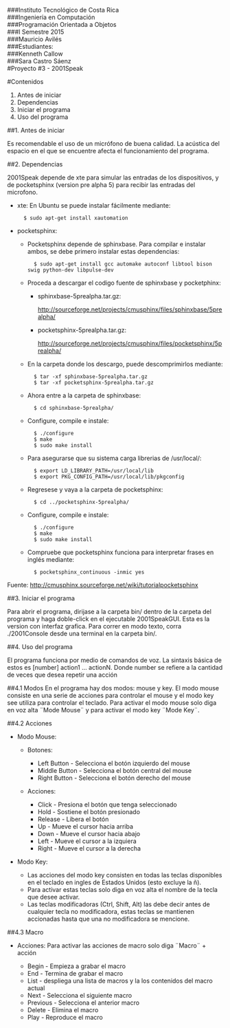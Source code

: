 ###Instituto Tecnológico de Costa Rica  
###Ingeniería en Computación  
###Programación Orientada a Objetos  
###I Semestre 2015  
###Mauricio Avilés  
###Estudiantes:  
###Kenneth Callow   
###Sara Castro Sáenz  
#Proyecto #3 - 2001Speak 

#Contenidos

1. Antes de iniciar
2. Dependencias
3. Iniciar el programa
4. Uso del programa

##1. Antes de iniciar

Es recomendable el uso de un micrófono de buena calidad.
La acústica del espacio en el que se encuentre afecta el funcionamiento del programa.

##2. Dependencias

2001Speak depende de xte para simular las entradas de los dispositivos, y de pocketsphinx (version pre alpha 5) para recibir las entradas del microfono.

* xte:
	En Ubuntu se puede instalar fácilmente mediante:

		$ sudo apt-get install xautomation

* pocketsphinx:

	* Pocketsphinx depende de sphinxbase.  Para compilar e instalar ambos, se debe primero instalar estas dependencias:

			$ sudo apt-get install gcc automake autoconf libtool bison swig python-dev libpulse-dev 

	* Proceda a descargar el codigo fuente de sphinxbase y pocketphinx:

		- sphinxbase-5prealpha.tar.gz:

			http://sourceforge.net/projects/cmusphinx/files/sphinxbase/5prealpha/

		- pocketsphinx-5prealpha.tar.gz:

			http://sourceforge.net/projects/cmusphinx/files/pocketsphinx/5prealpha/

	* En la carpeta donde los descargo, puede descomprimirlos mediante:

			$ tar -xf sphinxbase-5prealpha.tar.gz 
			$ tar -xf pocketsphinx-5prealpha.tar.gz

	* Ahora entre a la carpeta de sphinxbase:

			$ cd sphinxbase-5prealpha/

	* Configure, compile e instale:

			$ ./configure 
			$ make
			$ sudo make install

	* Para asegurarse que su sistema carga librerias de /usr/local/:

			$ export LD_LIBRARY_PATH=/usr/local/lib
			$ export PKG_CONFIG_PATH=/usr/local/lib/pkgconfig

	* Regresese y vaya a la carpeta de pocketsphinx:

			$ cd ../pocketsphinx-5prealpha/

	* Configure, compile e instale:

			$ ./configure 
			$ make
			$ sudo make install

	* Compruebe que pocketsphinx funciona para interpretar frases en inglés mediante:

			$ pocketsphinx_continuous -inmic yes

Fuente: http://cmusphinx.sourceforge.net/wiki/tutorialpocketsphinx

##3. Iniciar el programa

Para abrir el programa, dirijase a la carpeta bin/ dentro de la carpeta del programa y haga doble-click en el ejecutable 2001SpeakGUI.  Esta es la version con interfaz grafica.  Para correr en modo texto, corra ./2001Console desde una terminal en la carpeta bin/.

##4. Uso del programa

El programa funciona por medio de comandos de voz.
La sintaxis básica de estos es 
		[number] action1 ... actionN. 
Donde number se refiere a la cantidad de veces que desea repetir una acción

##4.1 Modos
En el programa hay dos modos: mouse y key. El modo mouse consiste en una serie de acciones para controlar el mouse y el modo key see utiliza para controlar el teclado.
Para activar el modo mouse solo diga en voz alta ¨Mode Mouse¨ y para activar el modo key ¨Mode Key¨.

##4.2 Acciones

* Modo Mouse:
	- Botones:
		- Left Button - Selecciona el botón izquierdo del mouse
		- Middle Button - Selecciona el botón central del mouse
		- Right Button - Selecciona el botón derecho del mouse
		
	- Acciones:
		- Click - Presiona el botón que tenga seleccionado
		- Hold - Sostiene el botón presionado
		- Release - Libera el botón
		- Up - Mueve el cursor hacia arriba
		- Down - Mueve el cursor hacia abajo
		- Left - Mueve el cursor a la izquiera
		- Right - Mueve el cursor a la derecha

* Modo Key:
	- Las acciones del modo key consisten en todas las teclas disponibles en el teclado en ingles de Estados Unidos (esto excluye la ñ).
	- Para activar estas teclas solo diga en voz alta el nombre de la tecla que desee activar.
	- Las teclas modificadoras (Ctrl, Shift, Alt) las debe decir antes de cualquier tecla no modificadora, estas teclas se mantienen accionadas hasta que una no modificadora se mencione.

##4.3 Macro
 
* Acciones:
	Para activar las acciones de macro solo diga ¨Macro¨ + acción

	- Begin - Empieza a grabar el macro
	- End - Termina de grabar el macro
	- List - despliega una lista de macros y la los contenidos del macro actual
	- Next - Selecciona el siguiente macro
	- Previous - Selecciona el anterior macro
	- Delete - Elimina el macro
	- Play - Reproduce el macro
	


